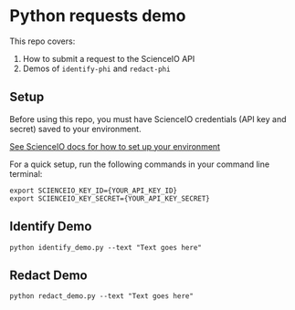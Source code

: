 # Python requests demo

This repo covers:

1. How to submit a request to the ScienceIO API
2. Demos of `identify-phi` and `redact-phi`

## Setup
Before using this repo, you must have ScienceIO credentials (API key and secret) saved to your environment.

[See ScienceIO docs for how to set up your environment](https://docs.science.io/docs/configure-your-environment)

For a quick setup, run the following commands in your command line terminal:

```
export SCIENCEIO_KEY_ID={YOUR_API_KEY_ID}
export SCIENCEIO_KEY_SECRET={YOUR_API_KEY_SECRET}
```

## Identify Demo
`python identify_demo.py --text "Text goes here"`


## Redact Demo
`python redact_demo.py --text "Text goes here"`